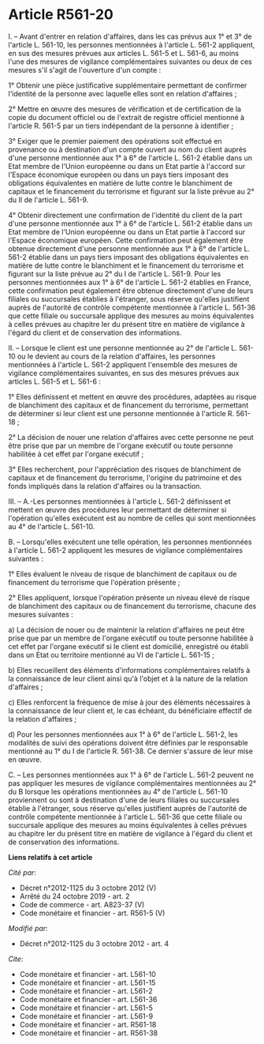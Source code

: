 # Article R561-20

I. – Avant d'entrer en relation d'affaires, dans les cas prévus aux 1° et 3° de l'article L. 561-10, les personnes
mentionnées à l'article L. 561-2 appliquent, en sus des mesures prévues aux articles L. 561-5 et L. 561-6, au moins l'une des
mesures de vigilance complémentaires suivantes ou deux de ces mesures s'il s'agit de l'ouverture d'un compte :

1° Obtenir une pièce justificative supplémentaire permettant de confirmer l'identité de la personne avec laquelle elles sont
en relation d'affaires ;

2° Mettre en œuvre des mesures de vérification et de certification de la copie du document officiel ou de l'extrait de
registre officiel mentionné à l'article R. 561-5 par un tiers indépendant de la personne à identifier ;

3° Exiger que le premier paiement des opérations soit effectué en provenance ou à destination d'un compte ouvert au nom du
client auprès d'une personne mentionnée aux 1° à 6° de l'article L. 561-2 établie dans un Etat membre de l'Union européenne
ou dans un Etat partie à l'accord sur l'Espace économique européen ou dans un pays tiers imposant des obligations
équivalentes en matière de lutte contre le blanchiment de capitaux et le financement du terrorisme et figurant sur la liste
prévue au 2° du II de l'article L. 561-9.

4° Obtenir directement une confirmation de l'identité du client de la part d'une personne mentionnée aux 1° à 6° de l'article
L. 561-2 établie dans un Etat membre de l'Union européenne ou dans un Etat partie à l'accord sur l'Espace économique
européen. Cette confirmation peut également être obtenue directement d'une personne mentionnée aux 1° à 6° de l'article L.
561-2 établie dans un pays tiers imposant des obligations équivalentes en matière de lutte contre le blanchiment et le
financement du terrorisme et figurant sur la liste prévue au 2° du I de l'article L. 561-9. Pour les personnes mentionnées
aux 1° à 6° de l'article L. 561-2 établies en France, cette confirmation peut également être obtenue directement d'une de
leurs filiales ou succursales établies à l'étranger, sous réserve qu'elles justifient auprès de l'autorité de contrôle
compétente mentionnée à l'article L. 561-36 que cette filiale ou succursale applique des mesures au moins équivalentes à
celles prévues au chapitre Ier du présent titre en matière de vigilance à l'égard du client et de conservation des
informations.

II. – Lorsque le client est une personne mentionnée au 2° de l'article L. 561-10 ou le devient au cours de la relation
d'affaires, les personnes mentionnées à l'article L. 561-2 appliquent l'ensemble des mesures de vigilance complémentaires
suivantes, en sus des mesures prévues aux articles L. 561-5 et L. 561-6 :

1° Elles définissent et mettent en œuvre des procédures, adaptées au risque de blanchiment des capitaux et de financement du
terrorisme, permettant de déterminer si leur client est une personne mentionnée à l'article R. 561-18 ;

2° La décision de nouer une relation d'affaires avec cette personne ne peut être prise que par un membre de l'organe exécutif
ou toute personne habilitée à cet effet par l'organe exécutif ;

3° Elles recherchent, pour l'appréciation des risques de blanchiment de capitaux et de financement du terrorisme, l'origine
du patrimoine et des fonds impliqués dans la relation d'affaires ou la transaction.

III. – A.-Les personnes mentionnées à l'article L. 561-2 définissent et mettent en œuvre des procédures leur permettant de
déterminer si l'opération qu'elles exécutent est au nombre de celles qui sont mentionnées au 4° de l'article L. 561-10.

B. – Lorsqu'elles exécutent une telle opération, les personnes mentionnées à l'article L. 561-2 appliquent les mesures de
vigilance complémentaires suivantes :

1° Elles évaluent le niveau de risque de blanchiment de capitaux ou de financement du terrorisme que l'opération présente ;

2° Elles appliquent, lorsque l'opération présente un niveau élevé de risque de blanchiment des capitaux ou de financement du
terrorisme, chacune des mesures suivantes :

a) La décision de nouer ou de maintenir la relation d'affaires ne peut être prise que par un membre de l'organe exécutif ou
toute personne habilitée à cet effet par l'organe exécutif si le client est domicilié, enregistré ou établi dans un Etat ou
territoire mentionné au VI de l'article L. 561-15 ;

b) Elles recueillent des éléments d'informations complémentaires relatifs à la connaissance de leur client ainsi qu'à l'objet
et à la nature de la relation d'affaires ;

c) Elles renforcent la fréquence de mise à jour des éléments nécessaires à la connaissance de leur client et, le cas échéant,
du bénéficiaire effectif de la relation d'affaires ;

d) Pour les personnes mentionnées aux 1° à 6° de l'article L. 561-2, les modalités de suivi des opérations doivent être
définies par le responsable mentionné au 1° du I de l'article R. 561-38. Ce dernier s'assure de leur mise en œuvre.

C. – Les personnes mentionnées aux 1° à 6° de l'article L. 561-2 peuvent ne pas appliquer les mesures de vigilance
complémentaires mentionnées au 2° du B lorsque les opérations mentionnées au 4° de l'article L. 561-10 proviennent ou sont à
destination d'une de leurs filiales ou succursales établie à l'étranger, sous réserve qu'elles justifient auprès de
l'autorité de contrôle compétente mentionnée à l'article L. 561-36 que cette filiale ou succursale applique des mesures au
moins équivalentes à celles prévues au chapitre Ier du présent titre en matière de vigilance à l'égard du client et de
conservation des informations.

**Liens relatifs à cet article**

_Cité par_:

  - Décret n°2012-1125 du 3 octobre 2012 (V)
  - Arrêté du 24 octobre 2019 - art. 2
  - Code de commerce - art. A823-37 (V)
  - Code monétaire et financier - art. R561-5 (V)

_Modifié par_:

  - Décret n°2012-1125 du 3 octobre 2012 - art. 4

_Cite_:

  - Code monétaire et financier - art. L561-10
  - Code monétaire et financier - art. L561-15
  - Code monétaire et financier - art. L561-2
  - Code monétaire et financier - art. L561-36
  - Code monétaire et financier - art. L561-5
  - Code monétaire et financier - art. L561-9
  - Code monétaire et financier - art. R561-18
  - Code monétaire et financier - art. R561-38
